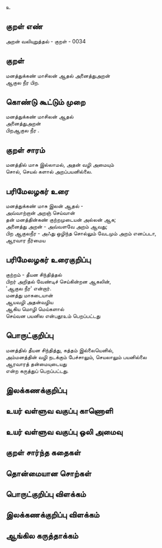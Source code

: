 உ

## குறள் எண் 

அறன் வலியுறுத்தல் - குறள் -  0034 

## குறள்   

மனத்துக்கண் மாசிலன் ஆதல் அனைத்துஅறன்  
ஆகுல நீர பிற.

## கொண்டு கூட்டும் முறை

மனத்துக்கண் மாசிலன் ஆதல்  
அனைத்துஅறன்  
பிறஆகுல நீர .

## குறள் சாரம் 

மனத்தில் மாசு இல்லாமல், 
அதன் வழி அமையும்  
சொல், செயல் களால்  அறப்பயனில்லை.
 
## பரிமேலழகர் உரை

மனத்துக்கண் மாசு இலன் ஆதல் -  
அவ்வாற்றான் அறஞ் செய்வான்   
தன் மனத்தின்கண் குற்றமுடையன் அல்லன் ஆக;  
அனைத்து அறன் - அவ்வளவே அறம் ஆவது;  
பிற ஆகுலநீர - அஃது ஒழிந்த சொல்லும் வேடமும் அறம் எனப்படா,  
ஆரவார நீர்மைய

## பரிமேலழகர் உரைகுறிப்பு   

குற்றம் - தீயன சிந்தித்தல்    
பிறர் அறிதல் வேண்டிச் செய்கின்றன ஆகலின்,  
'ஆகுல நீர' என்றார்.  
மனத்து மாசுடையான்  
ஆயவழி அதன்வழிய   
ஆகிய மொழி மெய்களால்  
செய்வன பயனில 
என்பதூஉம் பெறப்பட்டது

## பொருட்குறிப்பு 

மனத்தில் தீயன சிந்தித்து, சுத்தம் இல்லையெனில்,  
அம்மனத்தின் வழி நடக்கும் 
பேச்சாலும், செயலாலும் பயனில்லை  
ஆரவாரத் தன்மையுடையது  
என்ற கருத்துப் பெறப்பட்டது.

## இலக்கணக்குறிப்பு  


## உயர் வள்ளுவ வகுப்பு காணொளி


## உயர் வள்ளுவ வகுப்பு ஒலி அமைவு 

 
## குறள் சார்ந்த கதைகள் 


## தொன்மையான சொற்கள்


## பொருட்குறிப்பு விளக்கம்


## இலக்கணக்குறிப்பு விளக்கம்


## ஆங்கில கருத்தாக்கம் 


